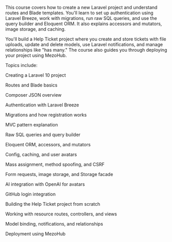 This course covers how to create a new Laravel project and understand routes and Blade templates. You'll learn to set up authentication using Laravel Breeze, work with migrations, run raw SQL queries, and use the query builder and Eloquent ORM. It also explains accessors and mutators, image storage, and caching.

You'll build a Help Ticket project where you create and store tickets with file uploads, update and delete models, use Laravel notifications, and manage relationships like "has many." The course also guides you through deploying your project using MezoHub.

Topics include:

Creating a Laravel 10 project

Routes and Blade basics

Composer JSON overview

Authentication with Laravel Breeze

Migrations and how registration works

MVC pattern explanation

Raw SQL queries and query builder

Eloquent ORM, accessors, and mutators

Config, caching, and user avatars

Mass assignment, method spoofing, and CSRF

Form requests, image storage, and Storage facade

AI integration with OpenAI for avatars

GitHub login integration

Building the Help Ticket project from scratch

Working with resource routes, controllers, and views

Model binding, notifications, and relationships

Deployment using MezoHub